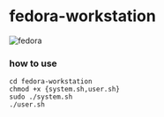 # fedora-workstation

![fedora](https://fedoraproject.org/w/uploads/2/2d/Logo_fedoralogo.png)

### how to use

```
cd fedora-workstation
chmod +x {system.sh,user.sh}
sudo ./system.sh
./user.sh
```

